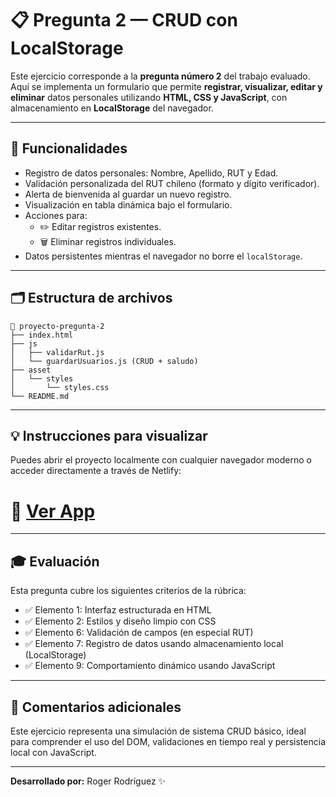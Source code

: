 # 📋 Pregunta 2 — CRUD con LocalStorage

Este ejercicio corresponde a la **pregunta número 2** del trabajo evaluado. Aquí se implementa un formulario que permite **registrar, visualizar, editar y eliminar** datos personales utilizando **HTML, CSS y JavaScript**, con almacenamiento en **LocalStorage** del navegador.

---

## 🧩 Funcionalidades

- Registro de datos personales: Nombre, Apellido, RUT y Edad.
- Validación personalizada del RUT chileno (formato y dígito verificador).
- Alerta de bienvenida al guardar un nuevo registro.
- Visualización en tabla dinámica bajo el formulario.
- Acciones para:
  - ✏️ Editar registros existentes.
  - 🗑️ Eliminar registros individuales.
- Datos persistentes mientras el navegador no borre el `localStorage`.

---

## 🗂️ Estructura de archivos

```
📁 proyecto-pregunta-2
├── index.html
├── js
│   ├── validarRut.js
│   └── guardarUsuarios.js (CRUD + saludo)
├── asset
│   └── styles
│       └── styles.css
└── README.md
```

---

## 💡 Instrucciones para visualizar

Puedes abrir el proyecto localmente con cualquier navegador moderno o acceder directamente a través de Netlify:


🔗 [Ver App](https://taller-aplicaciones-pregunta-2.netlify.app/) 
=======


---

## 🎓 Evaluación

Esta pregunta cubre los siguientes criterios de la rúbrica:

- ✅ Elemento 1: Interfaz estructurada en HTML
- ✅ Elemento 2: Estilos y diseño limpio con CSS
- ✅ Elemento 6: Validación de campos (en especial RUT)
- ✅ Elemento 7: Registro de datos usando almacenamiento local (LocalStorage)
- ✅ Elemento 9: Comportamiento dinámico usando JavaScript

---

## 💬 Comentarios adicionales

Este ejercicio representa una simulación de sistema CRUD básico, ideal para comprender el uso del DOM, validaciones en tiempo real y persistencia local con JavaScript.

---

**Desarrollado por:** Roger Rodríguez ✨


